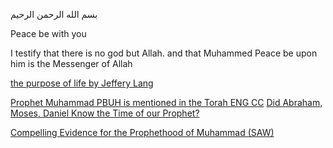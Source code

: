 بسم الله الرحمن الرحيم

Peace be with you

I testify that there is no god but Allah. and that Muhammed Peace be upon him is the Messenger of Allah

[the purpose of life by Jeffery Lang](https://youtu.be/ifllgTA2pmY?si=uWxKwOZXCfYsv0D7) 

[Prophet Muhammad PBUH is mentioned in the Torah ENG CC](https://youtu.be/yTvGOd0eLeY?si=8-diDupAuUhmTbGt)
[Did Abraham, Moses, Daniel Know the Time of our Prophet?](https://youtu.be/SpS5H4KqYOc?si=feIE-AJ5hyn1XID8)

[Compelling Evidence for the Prophethood of Muhammad (SAW)](https://youtu.be/CJlZgFBIw5Y?si=KTeBMEQu9oZaT_i-)
